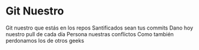 # Git Nuestro

Git nuestro que estás en los repos
Santificados sean tus commits
Dano hoy nuestro pull de cada día
Persona nuestras conflictos
Como también perdonamos los de otros geeks